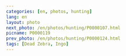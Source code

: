 ```yaml
---
categories: [en, photos, hunting]
lang: en
layout: photo
next_photo: /en/photos/hunting/P0000107.html
picname: P0000119
prev_photo: /en/photos/hunting/P0000124.html
tags: [Dead Zebra, Ingo]
---
```


